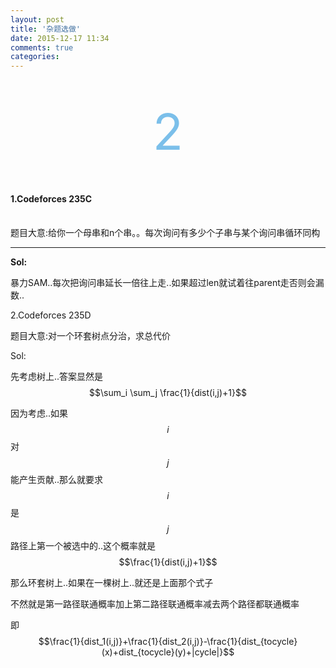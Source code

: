 ```yaml
---
layout: post
title: '杂题选做'
date: 2015-12-17 11:34
comments: true
categories: 
---
```

<br>
<br>
<div align="center"><span style="font-size:80px;color:#7bbfea;"   >2</span></p></div>
<br>

<script type="text/javascript" src="http://cdn.mathjax.org/mathjax/latest/MathJax.js?config=default"></script>
<!--more-->

#### 1.Codeforces 235C
<br>
题目大意:给你一个母串和n个串。。每次询问有多少个子串与某个询问串循环同构<br>

---


**Sol:**

暴力SAM..每次把询问串延长一倍往上走..如果超过len就试着往parent走否则会漏数..

2.Codeforces 235D

题目大意:对一个环套树点分治，求总代价

Sol:

先考虑树上..答案显然是$$\sum_i \sum_j \frac{1}{dist(i,j)+1}$$

因为考虑..如果$$i$$对$$j$$能产生贡献..那么就要求$$i$$是$$j$$路径上第一个被选中的..这个概率就是$$\frac{1}{dist(i,j)+1}$$

那么环套树上..如果在一棵树上..就还是上面那个式子

不然就是第一路径联通概率加上第二路径联通概率减去两个路径都联通概率

即$$\frac{1}{dist_1(i,j)}+\frac{1}{dist_2(i,j)}-\frac{1}{dist_{tocycle}(x)+dist_{tocycle}(y)+|cycle|}$$
